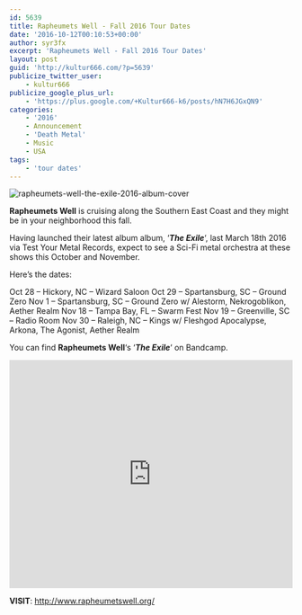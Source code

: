 ```yaml
---
id: 5639
title: Rapheumets Well - Fall 2016 Tour Dates
date: '2016-10-12T00:10:53+00:00'
author: syr3fx
excerpt: 'Rapheumets Well - Fall 2016 Tour Dates'
layout: post
guid: 'http://kultur666.com/?p=5639'
publicize_twitter_user:
    - kultur666
publicize_google_plus_url:
    - 'https://plus.google.com/+Kultur666-k6/posts/hN7H6JGxQN9'
categories:
    - '2016'
    - Announcement
    - 'Death Metal'
    - Music
    - USA
tags:
    - 'tour dates'
---
```


![rapheumets-well-the-exile-2016-album-cover](http://localhost:8080/wp-content/uploads/2016/10/rapheumets-well-the-exile-2016-album-cover.jpg?w=680)

**Rapheumets Well** is cruising along the Southern East Coast and they might be in your neighborhood this fall.

Having launched their latest album album, ‘***The Exile***‘, last March 18th 2016 via Test Your Metal Records, expect to see a Sci-Fi metal orchestra at these shows this October and November.

Here’s the dates:

Oct 28 – Hickory, NC – Wizard Saloon
Oct 29 – Spartansburg, SC – Ground Zero
Nov 1 – Spartansburg, SC – Ground Zero w/ Alestorm, Nekrogoblikon, Aether Realm
Nov 18 – Tampa Bay, FL – Swarm Fest
Nov 19 – Greenville, SC – Radio Room
Nov 30 – Raleigh, NC – Kings w/ Fleshgod Apocalypse, Arkona, The Agonist, Aether Realm

You can find **Rapheumets Well**‘s ‘***The Exile***‘ on Bandcamp.

<iframe style="border: 0; width: 100%; height: 406px;" src="https://bandcamp.com/EmbeddedPlayer/album=2800381004/size=large/bgcol=333333/linkcol=e99708/tracklist=false/transparent=true/" seamless></iframe>

**VISIT**: <http://www.rapheumetswell.org/>
